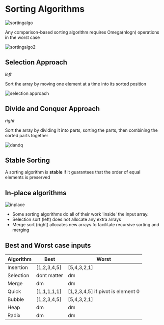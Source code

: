 # Sorting Algorithms

![sortingalgo](https://i.gyazo.com/b5d0a59724841e3e1e63ed5445815c24.png)

Any comparison-based sorting algorithm requires Omega(nlogn) operations in the worst case

![sortingalgo2](http://i.gyazo.com/0dc4d7d601bfac435fb2e1352c215b91.png)

## Selection Approach

_left_

Sort the array by moving one element at a time into its sorted position

![selection approach](http://i.imgur.com/NsdvK9Z.png)

## Divide and Conquer Approach

_right_

Sort the array by dividing it into parts, sorting the parts, then combining the sorted parts together

![dandq](http://i.imgur.com/pHeKnZS.png)


## Stable Sorting

A sorting algorithm is **stable** if it guarantees that the order of equal elements is preserved

## In-place algorithms

![inplace](http://i.imgur.com/e1Ycreg.png)

- Some sorting algorithms do all of their work 'inside' the input array.
- Selection sort (left) does not allocate any extra arrays
- Merge sort (right) allocates new arrays fo facilitate recursive sorting and merging

## Best and Worst case inputs

| Algorithm | Best        | Worst                             |
|-----------|-------------|-----------------------------------|
| Insertion | [1,2,3,4,5] | [5,4,3,2,1]                       |
| Selection | dont matter | dm                                |
| Merge     | dm          | dm                                |
| Quick     | [1,1,1,1,1] | [1,2,3,4,5] if pivot is element 0 |
| Bubble    | [1,2,3,4,5] | [5,4,3,2,1]                       |
| Heap      | dm          | dm                                |
| Radix     | dm          | dm                                |
